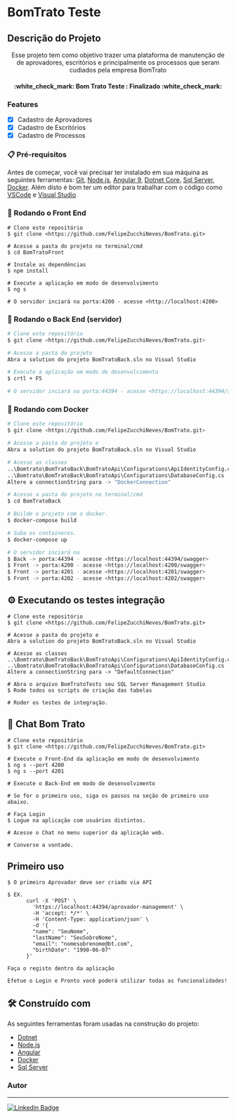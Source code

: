 # BomTrato Teste

## Descrição do Projeto
<p align="center">Esse projeto tem como objetivo trazer uma plataforma de manutenção de de aprovadores, escritórios e principalmente os processos que seram cudiados pela empresa BomTrato</p>

<h4 align="center"> 
  :white_check_mark: Bom Trato Teste : Finalizado :white_check_mark:
</h4>


### Features

- [x] Cadastro de Aprovadores
- [x] Cadastro de Escritórios
- [x] Cadastro de Processos

### 📋 Pré-requisitos

Antes de começar, você vai precisar ter instalado em sua máquina as seguintes ferramentas:
[Git](https://git-scm.com), [Node.js](https://nodejs.org/en/), 
[Angular 9](https://nodejs.org/en/), 
[Dotnet Core](https://dotnet.microsoft.com/), 
[Sql Server](https://www.microsoft.com/pt-br/sql-server/sql-server-downloads), 
[Docker](https://www.docker.com/products/docker-desktop). 
Além disto é bom ter um editor para trabalhar com o código como [VSCode](https://code.visualstudio.com/) e [Visual Studio](https://visualstudio.microsoft.com/pt-br/downloads/)

### 🎲 Rodando o Front End

```
# Clone este repositório
$ git clone <https://github.com/FelipeZucchiNeves/BomTrato.git>

# Acesse a pasta do projeto no terminal/cmd
$ cd BomTratoFront

# Instale as dependências
$ npm install

# Execute a aplicação em modo de desenvolvimento
$ ng s

# O servidor inciará na porta:4200 - acesse <http://localhost:4200>
```

### 🎲 Rodando o Back End (servidor)

```bash
# Clone este repositório
$ git clone <https://github.com/FelipeZucchiNeves/BomTrato.git>

# Acesse a pasta do projeto
Abra a solution do projeto BomTratoBack.sln no Visual Studio

# Execute a aplicação em modo de desenvolvimento
$ crtl + F5

# O servidor inciará na porta:44394 - acesse <https://localhost:44394/swagger>
```

### 🎲 Rodando com Docker

```bash
# Clone este repositório
$ git clone <https://github.com/FelipeZucchiNeves/BomTrato.git>

# Acesse a pasta do projeto e 
Abra a solution do projeto BomTratoBack.sln no Visual Studio

# Acesse as classes
..\Bomtrato\BomTratoBack\BomTratoApi\Configurations\ApiIdentityConfig.cs
..\Bomtrato\BomTratoBack\BomTratoApi\Configurations\DatabaseConfig.cs
Altere a connectionString para -> "DockerConnection"

# Acesse a pasta do projeto no terminal/cmd
$ cd BomTratoBack

# Builde o projeto com o docker.
$ docker-compose build

# Suba os containeres.
$ docker-compose up

# O servidor inciará na 
$ Back -> porta:44394 - acesse <https://localhost:44394/swagger>
$ Front -> porta:4200 - acesse <https://localhost:4200/swagger>
$ Front -> porta:4201 - acesse <https://localhost:4201/swagger>
$ Front -> porta:4202 - acesse <https://localhost:4202/swagger>
```


## ⚙️ Executando os testes integração

```
# Clone este repositório
$ git clone <https://github.com/FelipeZucchiNeves/BomTrato.git>

# Acesse a pasta do projeto e 
Abra a solution do projeto BomTratoBack.sln no Visual Studio

# Acesse as classes
..\Bomtrato\BomTratoBack\BomTratoApi\Configurations\ApiIdentityConfig.cs
..\Bomtrato\BomTratoBack\BomTratoApi\Configurations\DatabaseConfig.cs
Altere a connectionString para -> "DefaultConnection"

# Abra o arquivo BomTratoTests seu SQL Server Management Studio
$ Rode todos os scripts de criação das tabelas

# Roder os testes de integração.
```

## 🎲 Chat Bom Trato

```
# Clone este repositório
$ git clone <https://github.com/FelipeZucchiNeves/BomTrato.git>

# Execute o Front-End da aplicação em modo de desenvolvimento
$ ng s --port 4200
$ ng s --port 4201

# Execute o Back-End em modo de desenvolvimento

# Se for o primeiro uso, siga os passos na seção de primeiro uso abaixo.

# Faça Login
$ Logue na aplicação com usuários distintos.

# Acesse o Chat no menu superior da aplicação web.

# Converse a vontade.
```

### <h2><strog>Primeiro uso</strong></h2>
```
$ O primeiro Aprovador deve ser criado via API

$ EX.
      curl -X 'POST' \
        'https://localhost:44394/aprovador-management' \
        -H 'accept: */*' \
        -H 'Content-Type: application/json' \
        -d '{
        "name": "SeuNome",
        "lastName": "SeuSobreNome",
        "email": "nomesobrenome@bt.com",
        "birthDate": "1990-06-07"
      }'

Faça o registo dentro da aplicação

Efetue o Login e Pronto você poderá utilizar todas as funcionalidades!
```

## 🛠️ Construído com

As seguintes ferramentas foram usadas na construção do projeto:

- [Dotnet](https://dotnet.microsoft.com/)
- [Node.js](https://nodejs.org/en/)
- [Angular](https://angular.io/)
- [Docker](https://www.docker.com/products/docker-desktop)
- [Sql Server](https://www.microsoft.com/pt-br/sql-server/sql-server-downloads)

### Autor
---

[![Linkedin Badge](https://img.shields.io/badge/-Felipe%20Neves-blue?style=flat-square&logo=Linkedin&logoColor=white&link=https://www.linkedin.com/in/felipe-neves-a9b55116a/)](https://www.linkedin.com/in/felipe-neves-a9b55116a/)
